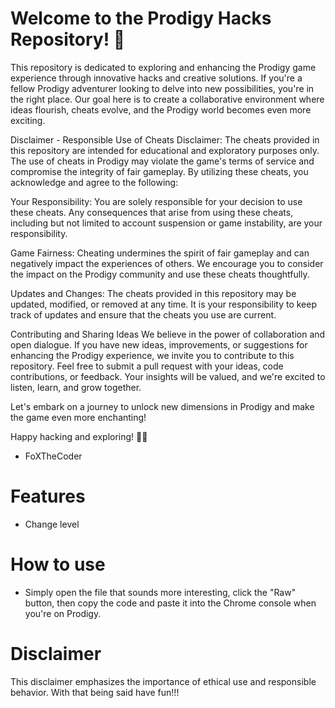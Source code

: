
# Welcome to the Prodigy Hacks Repository! 🚀

This repository is dedicated to exploring and enhancing the Prodigy game experience through innovative hacks and creative solutions. If you're a fellow Prodigy adventurer looking to delve into new possibilities, you're in the right place. Our goal here is to create a collaborative environment where ideas flourish, cheats evolve, and the Prodigy world becomes even more exciting.

Disclaimer - Responsible Use of Cheats
Disclaimer: The cheats provided in this repository are intended for educational and exploratory purposes only. The use of cheats in Prodigy may violate the game's terms of service and compromise the integrity of fair gameplay. By utilizing these cheats, you acknowledge and agree to the following:

Your Responsibility: You are solely responsible for your decision to use these cheats. Any consequences that arise from using these cheats, including but not limited to account suspension or game instability, are your responsibility.

Game Fairness: Cheating undermines the spirit of fair gameplay and can negatively impact the experiences of others. We encourage you to consider the impact on the Prodigy community and use these cheats thoughtfully.

Updates and Changes: The cheats provided in this repository may be updated, modified, or removed at any time. It is your responsibility to keep track of updates and ensure that the cheats you use are current.

Contributing and Sharing Ideas
We believe in the power of collaboration and open dialogue. If you have new ideas, improvements, or suggestions for enhancing the Prodigy experience, we invite you to contribute to this repository. Feel free to submit a pull request with your ideas, code contributions, or feedback. Your insights will be valued, and we're excited to listen, learn, and grow together.

Let's embark on a journey to unlock new dimensions in Prodigy and make the game even more enchanting!

Happy hacking and exploring! 🌟✨

- FoXTheCoder

# Features
- Change level

# How to use

- Simply open the file that sounds more interesting, click the "Raw" button, then copy the code and paste it into the Chrome console when you're on Prodigy.

# Disclaimer
This disclaimer emphasizes the importance of ethical use and responsible behavior.
With that being said have fun!!!
